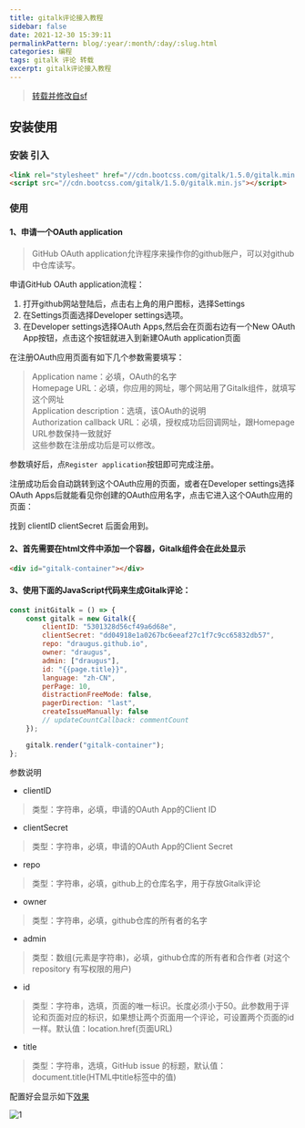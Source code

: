 ```yaml
---
title: gitalk评论接入教程    
sidebar: false  
date: 2021-12-30 15:39:11 
permalinkPattern: blog/:year/:month/:day/:slug.html  
categories: 编程    
tags: gitalk 评论 转载    
excerpt: gitalk评论接入教程
---
```



> [转载并修改自sf](https://segmentfault.com/a/1190000018072952)

## 安装使用

### 安装 引入

```html  
<link rel="stylesheet" href="//cdn.bootcss.com/gitalk/1.5.0/gitalk.min.css">
<script src="//cdn.bootcss.com/gitalk/1.5.0/gitalk.min.js"></script>
```

### 使用

#### 1、申请一个OAuth application

> GitHub OAuth application允许程序来操作你的github账户，可以对github中仓库读写。

申请GitHub OAuth application流程：

1. 打开github网站登陆后，点击右上角的用户图标，选择Settings
2. 在Settings页面选择Developer settings选项。
3. 在Developer settings选择OAuth Apps,然后会在页面右边有一个New OAuth App按钮，点击这个按钮就进入到新建OAuth application页面

在注册OAuth应用页面有如下几个参数需要填写：

> Application name：必填，OAuth的名字  
> Homepage URL：必填，你应用的网址，哪个网站用了Gitalk组件，就填写这个网址  
> Application description：选填，该OAuth的说明  
> Authorization callback URL：必填，授权成功后回调网址，跟Homepage URL参数保持一致就好  
> 这些参数在注册成功后是可以修改。

参数填好后，点`Register application`按钮即可完成注册。

注册成功后会自动跳转到这个OAuth应用的页面，或者在Developer settings选择OAuth Apps后就能看见你创建的OAuth应用名字，点击它进入这个OAuth应用的页面：

找到 clientID clientSecret 后面会用到。

#### 2、首先需要在html文件中添加一个容器，Gitalk组件会在此处显示

```html  
<div id="gitalk-container"></div>
```

#### 3、使用下面的JavaScript代码来生成Gitalk评论：

```javascript  
const initGitalk = () => {
    const gitalk = new Gitalk({
        clientID: "5301328d56cf49a6d68e",
        clientSecret: "dd04918e1a0267bc6eeaf27c1f7c9cc65832db57",
        repo: "draugus.github.io",
        owner: "draugus",
        admin: ["draugus"],
        id: "{{page.title}}",
        language: "zh-CN",
        perPage: 10,
        distractionFreeMode: false,
        pagerDirection: "last",
        createIssueManually: false
        // updateCountCallback: commentCount
    });

    gitalk.render("gitalk-container");
};
```

参数说明

* clientID

> 类型：字符串，必填，申请的OAuth App的Client ID

* clientSecret

> 类型：字符串，必填，申请的OAuth App的Client Secret

* repo

> 类型：字符串，必填，github上的仓库名字，用于存放Gitalk评论

* owner

> 类型：字符串，必填，github仓库的所有者的名字

* admin

> 类型：数组(元素是字符串)，必填，github仓库的所有者和合作者 (对这个 repository 有写权限的用户)

* id

> 类型：字符串，选填，页面的唯一标识。长度必须小于50。此参数用于评论和页面对应的标识，如果想让两个页面用一个评论，可设置两个页面的id一样。默认值：location.href(页面URL)

* title

> 类型：字符串，选填，GitHub issue 的标题，默认值：document.title(HTML中title标签中的值)

配置好会显示如下[效果](https://gitalk.github.io/)

![1](/image/blog/gitalk/1.png)



